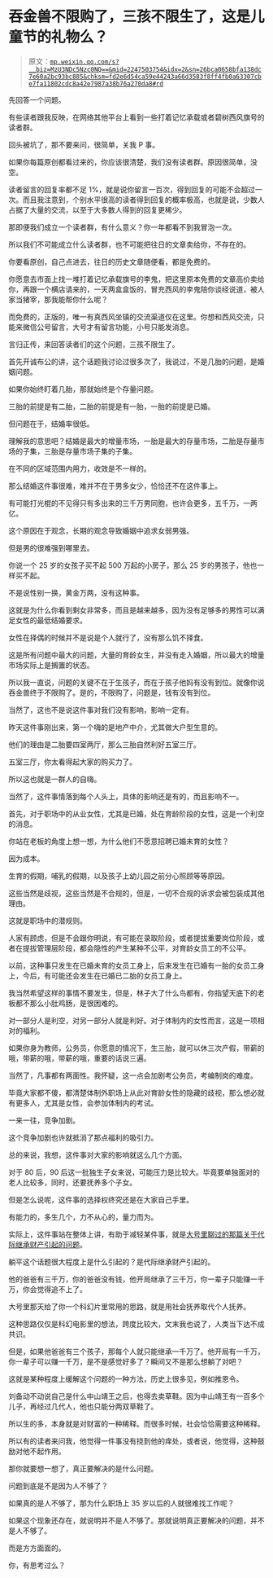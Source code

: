 # 吞金兽不限购了，三孩不限生了，这是儿童节的礼物么？

> 原文：[`mp.weixin.qq.com/s?__biz=MzU3NDc5Nzc0NQ==&mid=2247503754&idx=2&sn=26bca0658bfa138dc7e60a2bc93bc885&chksm=fd2e6d54ca59e44243a66d3583f8ff4fb0a63307cbe7fa11802cdc8a42e7987a38b76a270da8#rd`](http://mp.weixin.qq.com/s?__biz=MzU3NDc5Nzc0NQ==&mid=2247503754&idx=2&sn=26bca0658bfa138dc7e60a2bc93bc885&chksm=fd2e6d54ca59e44243a66d3583f8ff4fb0a63307cbe7fa11802cdc8a42e7987a38b76a270da8#rd)

先回答一个问题。

有些读者跟我反映，在网络其他平台上看到一些打着记忆承载或者碧树西风旗号的读者群。 

回头被坑了，那不要来问，很简单，关我 P 事。 

如果你每篇原创都看过来的，你应该很清楚，我们没有读者群。原因很简单，没空。 

读者留言的回复率都不足 1%，就是说你留言一百次，得到回复的可能不会超过一次。而且我注意到，个别水平很高的读者得到回复的概率极高，也就是说，少数人占据了大量的交流，以至于大多数人得到的回复更稀少。 

那即便我们成立一个读者群，有什么意义？你一年都看不到我冒泡一次。

所以我们不可能成立什么读者群，也不可能把往日的文章卖给你，不存在的。 

你要看原创，自己点进去，往日的历史文章随便看，都是免费的。

你愿意去市面上找一堆打着记忆承载旗号的李鬼，把这里原本免费的文章高价卖给你，再跟一个横店请来的，一天两盒盒饭的，冒充西风的李鬼陪你谈经说道，被人家当猪宰，那我能帮你什么呢？ 

而免费的，正版的，唯一有真西风坐镇的交流渠道仅在这里。你想和西风交流，只能来微信公号留言，大号才有留言功能，小号只能发消息。

言归正传，来回答读者们的这个问题，三孩不限生了。

首先开诚布公的讲，这个话题我讨论过很多次了，我说过，不是几胎的问题，是婚姻问题。 

如果你始终盯着几胎，那就始终是个存量问题。 

三胎的前提是有二胎，二胎的前提是有一胎，一胎的前提是已婚。

但问题在于，结婚率很低。

理解我的意思吧？结婚是最大的增量市场，一胎是最大的存量市场，二胎是存量市场的子集，三胎是存量市场子集的子集。 

在不同的区域范围内用力，收效是不一样的。 

那么结婚这件事很难，难并不在于男多女少，恰恰还不在这件事上。 

有可能打光棍的不见得只有多出来的三千万男同胞，也许会更多，五千万，一两亿。 

这个原因在于观念，长期的观念导致婚姻中追求女弱男强。

但是男的很难强到哪里去。 

你说一个 25 岁的女孩子买不起 500 万起的小房子，那么 25 岁的男孩子，他也一样买不起。 

不是说性别一换，黄金万两，没有这种事。 

这就是为什么你看到剩女非常多，而且是越来越多，因为没有足够多的男性可以满足女性的最低结婚要求。 

女性在择偶的时候并不是说是个人就行了，没有那么饥不择食。 

这是所有问题中最大的问题，大量的育龄女生，并没有走入婚姻，所以最大的增量市场实际上是搁置的状态。 

所以我一直说，问题的关键不在于生孩子，而在于孩子他妈有没有到位。就像你说吞金兽终于不限购了。是的，不限购了，问题是，钱有没有到位。

当然了，这也不是说这件事对我们没有影响，影响一定有。

昨天这件事刚出来，第一个嗨的是地产中介，尤其做大户型生意的。 

他们的理由是二胎要四室两厅，那么三胎自然利好五室三厅。

五室三厅，你太看得起大家的购买力了。

所以这也就是一群人的自嗨。 

当然了，这件事情落到每个人头上，具体的影响还是有的，而且影响不一。

首先，对于职场中的从业女性，尤其是已婚，处在育龄阶段的女性，这是一个利空的消息。 

你站在老板的角度上想一想，为什么他们不愿意招聘已婚未育的女性？ 

因为成本。

生育的假期，哺乳的假期，以及孩子上幼儿园之前分心照顾等等原因。 

这些当然是歧视，这些当然是不合规的，但是，一切不合规的诉求会被包装成其他理由。 

这就是职场中的潜规则。 

人家有顾虑，但是不会跟你明说，有可能在录取阶段，或者提拔重要岗位阶段，或者在提拔管理层阶段，都会隐性的产生某种不公平，对育龄女员工的不公平。

以前，这种事只发生在已婚未育的女员工身上，后来发生在已婚有一胎的女员工身上，今后，有可能还会发生在已婚已二胎的女员工身上。

我当然希望这样的事情不要发生，但是，林子大了什么鸟都有，你指望天底下的老板都不那么小肚鸡肠，是很困难的。 

对一部分人是利空，对另一部分人就是利好。对于体制内的女性而言，这是一项相对的福利。

如果你身为教师，公务员，你愿意的情况下，生三胎，就可以休三次产假，带薪的哦，带薪的哦，带薪的哦，重要的话说三遍。

当然了，凡事都有两面性。我怀疑，这一点会加剧考公务员，考编制岗的难度。

毕竟大家都不傻，都清楚体制外职场上从此对育龄女性的隐藏的歧视，那么想必就有更多人，尤其是女性，会参加体制内的考试。 

一来一往，竞争加剧。 

这个竞争加剧也许就抵消了那点福利的吸引力。 

总的来说，我想，这件事对大家的影响就这么几个方面。

对于 80 后，90 后这一批独生子女来说，可能压力是比较大。毕竟要单独面对的老人比较多，同时，还要抚养多个子女。

但是怎么说呢，这件事的选择权终究还是在大家自己手里。 

有能力的，多生几个，力不从心的，量力而为。

实际上，这件事站在整体上讲，有助于减轻某件事，就是[大号里聊过的那篇关于代际继承财产引起的问题](https://mp.weixin.qq.com/s?__biz=MzU0MjYwNDU2Mw==&mid=2247499163&idx=1&sn=1e27824b9c1c05910c09be5bf2ab6f53&chksm=fb1a91e7cc6d18f1827bd42a82ccd9f4e46326451fa12451b5f6449b6a7c849a17d02cbbaefe&token=1320839994&lang=zh_CN&scene=21#wechat_redirect)。

躺平这个话题很大程度上是什么引起的？是代际继承财产引起的。 

他的爸爸有三千万，你的爸爸没有钱，他开局继承了三千万，你一辈子只能赚一千万，你会觉得追不上了。 

大号里那天给了你一个科幻片里常用的思路，就是用社会抚养取代个人抚养。 

这种思路仅仅是科幻电影里的想法，跨度比较大，文末我也说了，人类当下达不成共识。

但是，如果他爸爸有三个孩子，那每个人就只能继承一千万了。他开局有一千万，你一辈子可以赚一千万，是不是感觉好多了？瞬间又不是那么想躺了对吧？

这就是某种程度上缓解这个问题的一种方法，历史上很多见，例如推恩令。

刘备动不动说自己是什么中山靖王之后，也得去卖草鞋。因为中山靖王有一百多个儿子，再经过几代人，他也只能分两双草鞋了。 

所以生的多，本身就是对财富的一种稀释。而很多时候，社会恰恰需要这种稀释。

所以有的读者来问我，他觉得一件事没有挠到他的痒处，或者说，他觉得，这种鼓励对他不起作用。

那你就要想一想了，真正要解决的是什么问题。

问题到底是不是因为人不够了？ 

如果真的是人不够了，那为什么职场上 35 岁以后的人就很难找工作呢？

如果这个现象还存在，就说明并不是人不够了。那就说明真正要解决的问题，并不是人不够了。

而是方方面面的。

你，有思考过么？